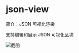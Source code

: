 # json-view

简介：JSON 可视化渲染

支持编辑和展示 JSON 可视化区块

![截图](https://img.alicdn.com/tfs/TB1tD2PETtYBeNjy1XdXXXXyVXa-2422-768.png)
